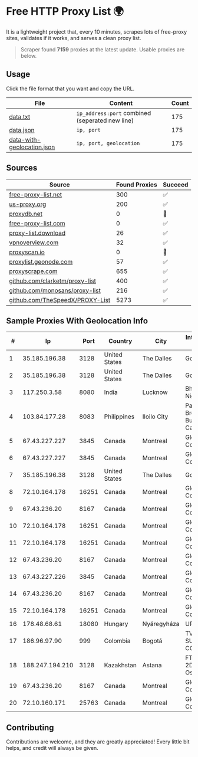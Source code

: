 
# Free HTTP Proxy List 🌍

It is a lightweight project that, every 10 minutes, scrapes lots of free-proxy sites, validates if it works, and serves a clean proxy list.


> Scraper found **7159** proxies at the latest update. Usable proxies are below.

## Usage

Click the file format that you want and copy the URL.


|File|Content|Count|
|----|-------|-----|
|[data.txt](https://raw.githubusercontent.com/themiralay/Proxy-List-World/master/data.txt)|`ip_address:port` combined (seperated new line)|175|
|[data.json](https://raw.githubusercontent.com/themiralay/Proxy-List-World/master/data.json)|`ip, port`|175|
|[data-with-geolocation.json](https://raw.githubusercontent.com/themiralay/Proxy-List-World/master/data-with-geolocation.json)|`ip, port, geolocation`|175|

## Sources

|Source|Found Proxies|Succeed|
|------|-------------|-------|
|[free-proxy-list.net](https://free-proxy-list.net)|300|✅|
|[us-proxy.org](https://www.us-proxy.org)|200|✅|
|[proxydb.net](http://proxydb.net)|0|🚫|
|[free-proxy-list.com](https://free-proxy-list.com/?page=&port=&type%5B%5D=http&type%5B%5D=https&up_time=0&search=Search)|0|✅|
|[proxy-list.download](https://www.proxy-list.download/HTTP)|26|✅|
|[vpnoverview.com](https://vpnoverview.com/privacy/anonymous-browsing/free-proxy-servers)|32|✅|
|[proxyscan.io](https://www.proxyscan.io)|0|🚫|
|[proxylist.geonode.com](https://proxylist.geonode.com/api/proxy-list?limit=300&page=1&sort_by=lastChecked&sort_type=desc&protocols=http,https)|57|✅|
|[proxyscrape.com](https://api.proxyscrape.com/v2/?request=displayproxies&protocol=http&timeout=10000&country=all&ssl=all&anonymity=all)|655|✅|
|[github.com/clarketm/proxy-list](https://raw.githubusercontent.com/clarketm/proxy-list/master/proxy-list-raw.txt)|400|✅|
|[github.com/monosans/proxy-list](https://raw.githubusercontent.com/monosans/proxy-list/main/proxies/http.txt)|216|✅|
|[github.com/TheSpeedX/PROXY-List](https://raw.githubusercontent.com/TheSpeedX/PROXY-List/master/http.txt)|5273|✅|


## Sample Proxies With Geolocation Info

|#|Ip|Port|Country|City|Internet Service Provider|
|-|--|----|-------|----|-------------------------|
|1|35.185.196.38|3128|United States|The Dalles|Google LLC|
|2|35.185.196.38|3128|United States|The Dalles|Google LLC|
|3|117.250.3.58|8080|India|Lucknow|Bharat Sanchar Nigam Ltd|
|4|103.84.177.28|8083|Philippines|Iloilo City|Panay Broadband / Buenavista Cable TV., Inc.|
|5|67.43.227.227|3845|Canada|Montreal|GloboTech Communications|
|6|67.43.227.227|3845|Canada|Montreal|GloboTech Communications|
|7|35.185.196.38|3128|United States|The Dalles|Google LLC|
|8|72.10.164.178|16251|Canada|Montreal|GloboTech Communications|
|9|67.43.236.20|8167|Canada|Montreal|GloboTech Communications|
|10|72.10.164.178|16251|Canada|Montreal|GloboTech Communications|
|11|72.10.164.178|16251|Canada|Montreal|GloboTech Communications|
|12|67.43.236.20|8167|Canada|Montreal|GloboTech Communications|
|13|67.43.227.226|3845|Canada|Montreal|GloboTech Communications|
|14|67.43.236.20|8167|Canada|Montreal|GloboTech Communications|
|15|72.10.164.178|16251|Canada|Montreal|GloboTech Communications|
|16|178.48.68.61|18080|Hungary|Nyáregyháza|UPC|
|17|186.96.97.90|999|Colombia|Bogotá|TV AZTECA SUCURSAL COLOMBIA|
|18|188.247.194.210|3128|Kazakhstan|Astana|FTTB 2DayTeelcom Oskemen|
|19|67.43.236.20|8167|Canada|Montreal|GloboTech Communications|
|20|72.10.160.171|25763|Canada|Montreal|GloboTech Communications|



## Contributing

Contributions are welcome, and they are greatly appreciated! Every
little bit helps, and credit will always be given.

